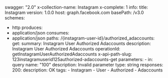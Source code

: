 swagger: "2.0"
x-collection-name: Instagram
x-complete: 1
info:
  title: Instagram
  version: 1.0.0
host: graph.facebook.com
basePath: /v3.0
schemes:
- http
produces:
- application/json
consumes:
- application/json
paths:
  /&#123;instagram-user-id&#125;/authorized_adaccounts:
    get:
      summary: Instagram User Authorized Adaccounts
      description: Instagram User Authorized Adaccounts
      operationId: getInstagramUserAuthorizedAdaccounts
      x-api-path-slug: 123instagramuserid125authorized-adaccounts-get
      parameters:
      - in: query
        name: "100"
        description: Invalid parameter
        type: string
      responses:
        200:
          description: OK
      tags:
      - Instagram
      - User
      - Authorized
      - Adaccounts